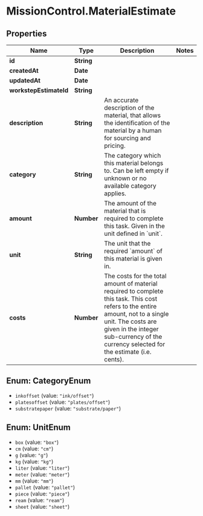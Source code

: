 # MissionControl.MaterialEstimate

## Properties
Name | Type | Description | Notes
------------ | ------------- | ------------- | -------------
**id** | **String** |  | 
**createdAt** | **Date** |  | 
**updatedAt** | **Date** |  | 
**workstepEstimateId** | **String** |  | 
**description** | **String** | An accurate description of the material, that allows the identification of the material by a human for sourcing and pricing. | 
**category** | **String** | The category which this material belongs to. Can be left empty if unknown or no available category applies. | 
**amount** | **Number** | The amount of the material that is required to complete this task. Given in the unit defined in &#x60;unit&#x60;. | 
**unit** | **String** | The unit that the required &#x60;amount&#x60; of this material is given in. | 
**costs** | **Number** | The costs for the total amount of material required to complete this task. This cost refers to the entire amount, not to a single unit. The costs are given in the integer sub-currency of the currency selected for the estimate (i.e. cents). | 

<a name="CategoryEnum"></a>
## Enum: CategoryEnum

* `inkoffset` (value: `"ink/offset"`)
* `platesoffset` (value: `"plates/offset"`)
* `substratepaper` (value: `"substrate/paper"`)


<a name="UnitEnum"></a>
## Enum: UnitEnum

* `box` (value: `"box"`)
* `cm` (value: `"cm"`)
* `g` (value: `"g"`)
* `kg` (value: `"kg"`)
* `liter` (value: `"liter"`)
* `meter` (value: `"meter"`)
* `mm` (value: `"mm"`)
* `pallet` (value: `"pallet"`)
* `piece` (value: `"piece"`)
* `ream` (value: `"ream"`)
* `sheet` (value: `"sheet"`)

